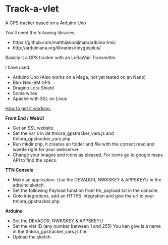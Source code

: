 # Track-a-vlet
A GPS tracker based on a Arduino Uno

You'll need the following libraries:
<ul>
<li>https://github.com/matthijskooijman/arduino-lmic</li>
<li>http://arduiniana.org/libraries/tinygpsplus/</li>
</ul>
Basicly it a GPS tracker with an LoRaWan Transmitter.

I have used:
<ul>
<li>Arduino Uno (Also works on a Mega, not yet tested on an Nano)</li>
<li>Blox Neo-6M GPS</li>
<li>Dragino Lora Shield</li>
<li>Some wires</li>
<li>Apache with SSL on Linux</li>
</ul>
<u>How to get it working.</u>

<b>Front End / WebUI</b>
<ul>
<li>Get an SSL website.</li>
<li>Set the var's in de ttnlora_gpstracker_vars.js and ttnlora_gpstracker_vars.php</li>
<li>Run mkdir.php, it creates an folder and file with the correct read and wwrite right for your webserver.</li>
<li>Change your images and icons as pleased. For icons go to google maps API to find the specs.</li>
</ul>
<b>TTN Console</b>
<ul>
<li>Make an application. Use the DEVADDR, NWKSKEY & APPSKEYU in the adruino sketch.</li>
<li>Set the following Payload funstion from ttn_payload.txt in the console.</li>
<li>Goto integrations, add an HTTPS integration and give the url to your ttnlora_gpstracker.php</li>
</ul>
<b>Arduino</b>
<ul>
<li>Set the DEVADDR, NWKSKEY & APPSKEYU</li>
<li>Set the vlet ID (any number between 1 and 255) You kan give is a name in the ttnlora_gpstracker_vars.js file.</li>
<li>Upload the sketch.</li>
</ul>
